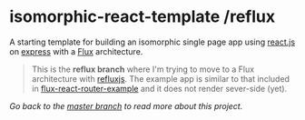 # isomorphic-react-template /reflux

A starting template for building an isomorphic single page app using [react.js](http://www.reactjs.org) on [express](http://www.expressjs.com) with a [Flux](http://facebook.github.io/flux/) architecture.

> This is the **reflux branch** where I'm trying to move to a Flux architecture with [refluxjs](https://github.com/spoike/refluxjs). The example app is similar to that included in [flux-react-router-example](https://github.com/gaearon/flux-react-router-example) and it does not render sever-side (yet).

*Go back to the [master branch](../master) to read more about this project.*
